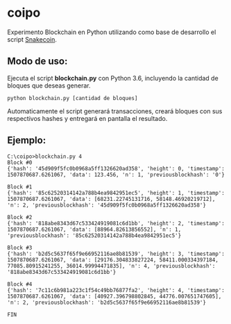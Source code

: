 # coipo
Experimento Blockchain en Python utilizando como base de desarrollo el script [Snakecoin](https://gist.github.com/aunyks/8f2c2fd51cc17f342737917e1c2582e2).

## Modo de uso:

Ejecuta el script **blockchain.py** con Python 3.6, incluyendo la cantidad de bloques que deseas generar.

```
python blockchain.py [cantidad de bloques]
```

Automaticamente el script generará transacciones, creará bloques con sus respectivos hashes y entregará en pantalla el resultado.

## Ejemplo:

```
C:\coipo>blockchain.py 4
Block #0
{'hash': '45d909f5fc0b0968a5ff1326620ad358', 'height': 0, 'timestamp': 1507870687.6261067, 'data': 123.456, 'n': 1, 'previousblockhash': '0'}

Block #1
{'hash': '85c62520314142a788b4ea9842951ec5', 'height': 1, 'timestamp': 1507870687.6261067, 'data': [68231.22745131716, 58148.46920219712], 'n': 2, 'previousblockhash': '45d909f5fc0b0968a5ff1326620ad358'}

Block #2
{'hash': '818abe8343d67c533424919081c6d1bb', 'height': 2, 'timestamp': 1507870687.6261067, 'data': [88964.82613856552], 'n': 1, 'previousblockhash': '85c62520314142a788b4ea9842951ec5'}

Block #3
{'hash': 'b2d5c5637f65f9e66952116ae8b81539', 'height': 3, 'timestamp': 1507870687.6261067, 'data': [29176.304833827224, 58411.000334397184, 77085.80915241255, 36014.99994471835], 'n': 4, 'previousblockhash': '818abe8343d67c533424919081c6d1bb'}

Block #4
{'hash': '7c11c6b981a223c1f54c49bb76877fa2', 'height': 4, 'timestamp': 1507870687.6261067, 'data': [40927.396798802845, 44776.007651747605], 'n': 2, 'previousblockhash': 'b2d5c5637f65f9e66952116ae8b81539'}

FIN
```